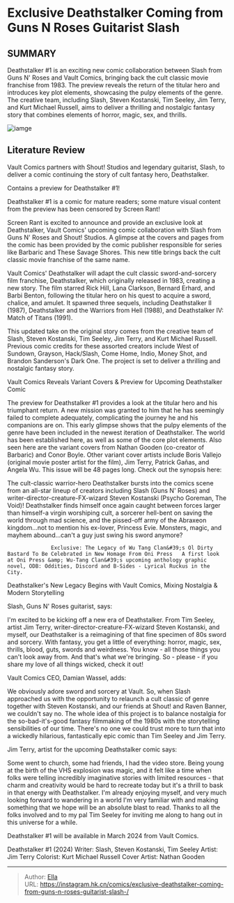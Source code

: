 # Exclusive Deathstalker Coming from Guns N  Roses Guitarist Slash 


## SUMMARY 



  Deathstalker #1 is an exciting new comic collaboration between Slash from Guns N&#39; Roses and Vault Comics, bringing back the cult classic movie franchise from 1983.   The preview reveals the return of the titular hero and introduces key plot elements, showcasing the pulpy elements of the genre.   The creative team, including Slash, Steven Kostanski, Tim Seeley, Jim Terry, and Kurt Michael Russell, aims to deliver a thrilling and nostalgic fantasy story that combines elements of horror, magic, sex, and thrills.  

![iamge](https://static1.srcdn.com/wordpress/wp-content/uploads/2023/12/deathstalker-1.jpg)

## Literature Review

Vault Comics partners with Shout! Studios and legendary guitarist, Slash, to deliver a comic continuing the story of cult fantasy hero, Deathstalker.




Contains a preview for Deathstalker #1!






Deathstalker #1 is a comic for mature readers; some mature visual content from the preview has been censored by Screen Rant!




Screen Rant is excited to announce and provide an exclusive look at Deathstalker, Vault Comics&#39; upcoming comic collaboration with Slash from Guns N&#39; Roses and Shout! Studios. A glimpse at the covers and pages from the comic has been provided by the comic publisher responsible for series like Barbaric and These Savage Shores. This new title brings back the cult classic movie franchise of the same name.

Vault Comics&#39; Deathstalker will adapt the cult classic sword-and-sorcery film franchise, Deathstalker, which originally released in 1983, creating a new story. The film starred Rick Hill, Lana Clarkson, Bernard Erhard, and Barbi Benton, following the titular hero on his quest to acquire a sword, chalice, and amulet. It spawned three sequels, including Deathstalker II (1987), Deathstalker and the Warriors from Hell (1988), and Deathstalker IV: Match of Titans (1991).






          

This updated take on the original story comes from the creative team of Slash, Steven Kostanski, Tim Seeley, Jim Terry, and Kurt Michael Russell. Previous comic credits for these assorted creators include West of Sundown, Grayson, Hack/Slash, Come Home, Indio, Money Shot, and Brandon Sanderson&#39;s Dark One. The project is set to deliver a thrilling and nostalgic fantasy story.


 Vault Comics Reveals Variant Covers &amp; Preview for Upcoming Deathstalker Comic 
         

The preview for Deathstalker #1 provides a look at the titular hero and his triumphant return. A new mission was granted to him that he has seemingly failed to complete adequately, complicating the journey he and his companions are on. This early glimpse shows that the pulpy elements of the genre have been included in the newest iteration of Deathstalker. The world has been established here, as well as some of the core plot elements. Also seen here are the variant covers from Nathan Gooden (co-creator of Barbaric) and Conor Boyle. Other variant cover artists include Boris Vallejo (original movie poster artist for the film), Jim Terry, Patrick Gañas, and Angela Wu. This issue will be 48 pages long. Check out the synopsis here:





The cult-classic warrior-hero Deathstalker bursts into the comics scene from an all-star lineup of creators including Slash (Guns N&#39; Roses) and writer-director-creature-FX-wizard Steven Kostanski (Psycho Goreman, The Void)!
Deathstalker finds himself once again caught between forces larger than himself-a virgin worshiping cult, a sorcerer hell-bent on saving the world through mad science, and the pissed-off army of the Abraxeon kingdom...not to mention his ex-lover, Princess Evie. Monsters, magic, and mayhem abound...can&#39;t a guy just swing his sword anymore?


                  Exclusive: The Legacy of Wu Tang Clan&#39;s Ol Dirty Bastard To Be Celebrated in New Homage From Oni Press   A first look at Oni Press &amp; Wu-Tang Clan&#39;s upcoming anthology graphic novel, ODB: Oddities, Discord and B-Sides - Lyrical Ruckus in the City.    



 Deathstalker&#39;s New Legacy Begins with Vault Comics, Mixing Nostalgia &amp; Modern Storytelling 
          




Slash, Guns N&#39; Roses guitarist, says:


I&#39;m excited to be kicking off a new era of Deathstalker. From Tim Seeley, artist Jim Terry, writer-director-creature-FX-wizard Steven Kostanski, and myself, our Deathstalker is a reimagining of that fine specimen of 80s sword and sorcery. With fantasy, you get a little of everything: horror, magic, sex, thrills, blood, guts, swords and weirdness. You know - all those things you can&#39;t look away from. And that&#39;s what we&#39;re bringing. So - please - if you share my love of all things wicked, check it out!


Vault Comics CEO, Damian Wassel, adds:


We obviously adore sword and sorcery at Vault. So, when Slash approached us with the opportunity to relaunch a cult classic of genre together with Steven Kostanski, and our friends at Shout! and Raven Banner, we couldn&#39;t say no. The whole idea of this project is to balance nostalgia for the so-bad-it&#39;s-good fantasy filmmaking of the 1980s with the storytelling sensibilities of our time. There&#39;s no one we could trust more to turn that into a wickedly hilarious, fantastically epic comic than Tim Seeley and Jim Terry.





Jim Terry, artist for the upcoming Deathstalker comic says:


Some went to church, some had friends, I had the video store. Being young at the birth of the VHS explosion was magic, and it felt like a time when folks were telling incredibly imaginative stories with limited resources - that charm and creativity would be hard to recreate today but it&#39;s a thrill to bask in that energy with Deathstalker. I&#39;m already enjoying myself, and very much looking forward to wandering in a world I&#39;m very familiar with and making something that we hope will be an absolute blast to read. Thanks to all the folks involved and to my pal Tim Seeley for inviting me along to hang out in this universe for a while.


Deathstalker #1 will be available in March 2024 from Vault Comics.

 Deathstalker #1 (2024)                  Writer: Slash, Steven Kostanski, Tim Seeley   Artist: Jim Terry   Colorist: Kurt Michael Russell   Cover Artist: Nathan Gooden      




---

> Author: [Ella](https://instagram.hk.cn/)  
> URL: https://instagram.hk.cn/comics/exclusive-deathstalker-coming-from-guns-n-roses-guitarist-slash-/  

